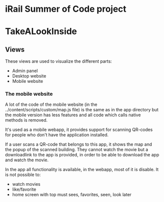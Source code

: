 iRail Summer of Code project
============================

<h1> TakeALookInside </h1>

<h2> Views </h2>

These views are used to visualize the different parts:
 - Admin panel
 - Desktop website
 - Mobile website

<h3> The mobile website </h3>

A lot of the code of the mobile website (in the ../content/scripts/custom/map.js file) is the same as in the app directory but the mobile version has less features and all code which calls native methods is removed.

It's used as a mobile webapp, it provides support for scanning QR-codes for people who don't have the application installed.

If a user scans a QR-code that belongs to this app, it shows the map and the popup of the scanned building. They cannot 
watch the movie but a downloadlink to the app is provided, in order to be able to download the app and watch the movie.

In the app all functionality is available, in the webapp, most of it is disable.
It is not possible to:
- watch movies
- like/favorite
- home screen with top must sees, favorites, seen, look later